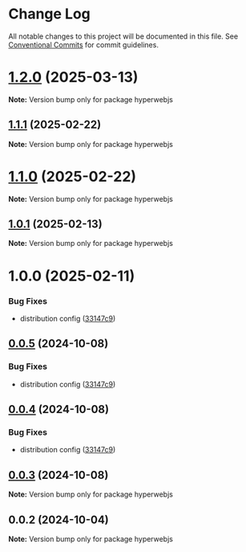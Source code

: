 # Change Log

All notable changes to this project will be documented in this file.
See [Conventional Commits](https://conventionalcommits.org) for commit guidelines.

# [1.2.0](https://github.com/hyperweb-io/hyperweb-build/compare/v1.1.1...v1.2.0) (2025-03-13)

**Note:** Version bump only for package hyperwebjs

## [1.1.1](https://github.com/hyperweb-io/hyperweb-build/compare/v1.1.0...v1.1.1) (2025-02-22)

**Note:** Version bump only for package hyperwebjs

# [1.1.0](https://github.com/hyperweb-io/hyperweb-build/compare/v1.0.1...v1.1.0) (2025-02-22)

**Note:** Version bump only for package hyperwebjs

## [1.0.1](https://github.com/hyperweb-io/hyperweb-build/compare/v1.0.0...v1.0.1) (2025-02-13)

**Note:** Version bump only for package hyperwebjs

# 1.0.0 (2025-02-11)

### Bug Fixes

- distribution config ([33147c9](https://github.com/hyperweb-io/hyperweb-build/commit/33147c9bfe8d47c63ece41a03903e287f64d5a59))

## [0.0.5](https://github.com/hyperweb-io/hyperweb-build/compare/hyperwebjs@0.0.2...hyperwebjs@0.0.5) (2024-10-08)

### Bug Fixes

- distribution config ([33147c9](https://github.com/hyperweb-io/hyperweb-build/commit/33147c9bfe8d47c63ece41a03903e287f64d5a59))

## [0.0.4](https://github.com/hyperweb-io/hyperweb-build/compare/hyperwebjs@0.0.2...hyperwebjs@0.0.4) (2024-10-08)

### Bug Fixes

- distribution config ([33147c9](https://github.com/hyperweb-io/hyperweb-build/commit/33147c9bfe8d47c63ece41a03903e287f64d5a59))

## [0.0.3](https://github.com/hyperweb-io/hyperweb-build/compare/hyperwebjs@0.0.2...hyperwebjs@0.0.3) (2024-10-08)

**Note:** Version bump only for package hyperwebjs

## 0.0.2 (2024-10-04)

**Note:** Version bump only for package hyperwebjs
